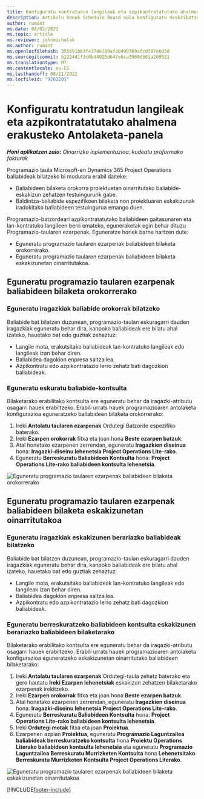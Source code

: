 ```yaml
---
title: Konfiguratu kontratudun langileak eta azpikontratatutako ahalmena erakusteko Antolaketa-panela
description: Artikulu honek Schedule Board nola konfiguratu deskribatzen du Microsoft Dynamics 365 Project Operations azpikontratatutako baliabideen gaitasuna erakusteko proiektuaren baliabideen eskakizunak betetzean.
author: rumant
ms.date: 08/02/2021
ms.topic: article
ms.reviewer: johnmichalak
ms.author: rumant
ms.openlocfilehash: 355691b63f437de789afab499369afcdf87e6d3d
ms.sourcegitcommit: b2224d1f3c0bd4925d647e6ca3960db81a209521
ms.translationtype: MT
ms.contentlocale: eu-ES
ms.lasthandoff: 08/11/2022
ms.locfileid: "9262201"
---
```

# <a name="configure-schedule-board-to-show-contract-workers-and-subcontracted-capacity"></a>Konfiguratu kontratudun langileak eta azpikontratatutako ahalmena erakusteko Antolaketa-panela 

_**Honi aplikatzen zaio:** Oinarrizko inplementazioa: kudeatu proformako fakturak_

Programazio taula Microsoft-en Dynamics 365 Project Operations baliabideak bilatzeko bi modutara erabil daiteke:

- Baliabideen bilaketa orokorra proiektuetan oinarritutako baliabide-eskakizun zehatzen testuingururik gabe.
- Baldintza-baliabide espezifikoen bilaketa non proiektuaren eskakizunak iradokitako baliabideen testuingurua emango duen.

Programazio-batzordeari azpikontratatutako baliabideen gaitasunaren eta lan-kontratuko langileen berri emateko, eguneraketak egin behar dituzu Programazio-taularen ezarpenak. Eguneratze horiek barne hartzen dute: 
- Eguneratu programazio taularen ezarpenak baliabideen bilaketa orokorrerako.
- Eguneratu programazio taularen ezarpenak baliabideen bilaketa eskakizunetan oinarritutakoa.

## <a name="update-schedule-board-settings-for-general-resource-search"></a>Eguneratu programazio taularen ezarpenak baliabideen bilaketa orokorrerako
### <a name="update-filters-for-general-resource-search"></a>Eguneratu iragazkiak baliabide orokorrak bilatzeko
Baliabide bat bilatzen duzunean, programazio-taulan eskuragarri dauden iragazkiak eguneratu behar dira, kanpoko baliabideak ere bilatu ahal izateko, hauetako bat edo guztiak zehaztuz:
  - Langile mota, erakutsitako baliabideak lan-kontratuko langileak edo langileak izan behar diren.
  - Baliabidea dagokion enpresa saltzailea.
  - Azpikontratu edo azpikontratazio lerro zehatz bati dagozkion baliabideak.
    
### <a name="update-retrieve-resource-query"></a>Eguneratu eskuratu baliabide-kontsulta
Bilaketarako erabilitako kontsulta ere eguneratu behar da iragazki-atributu osagarri hauek erabiltzeko. Erabili urrats hauek programazioaren antolaketa konfigurazioa eguneratzeko baliabideen bilaketa orokorrerako:  
1. Ireki **Antolatu taularen ezarpenak** Ordutegi Batzorde espezifiko baterako.
2. Ireki **Ezarpen orokorrak** fitxa eta joan hona **Beste ezarpen batzuk**.
3. Atal honetako ezarpenen zerrendan, eguneratu **Iragazkien diseinua** hona: **Iragazki-diseinu lehenetsia Project Operations Lite-rako**.
4. Eguneratu **Berreskuratu Baliabideen Kontsulta** hona: **Project Operations Lite-rako baliabideen kontsulta lehenetsia**.

![Eguneratu programazio taularen ezarpenak baliabideen bilaketa orokorrerako](../media/BoardSettings.png)  

## <a name="update-schedule-board-settings-for-requirementbased-resource-search"></a>Eguneratu programazio taularen ezarpenak baliabideen bilaketa eskakizunetan oinarritutakoa
### <a name="update-filters-for-requirement-specific-resource-search"></a>Eguneratu iragazkiak eskakizunen berariazko baliabideak bilatzeko 
Baliabide bat bilatzen duzunean, programazio-taulan eskuragarri dauden iragazkiak eguneratu behar dira, kanpoko baliabideak ere bilatu ahal izateko, hauetako bat edo guztiak zehaztuz:
 - Langile mota, erakutsitako baliabideak lan-kontratuko langileak edo langileak izan behar diren.
 - Baliabidea dagokion enpresa saltzailea.
 - Azpikontratu edo azpikontratazio lerro zehatz bati dagozkion baliabideak.

### <a name="update-retrieve-resource-query-for-requirement-specific-resource-search"></a>Eguneratu berreskuratzeko baliabideen kontsulta eskakizunen berariazko baliabideen bilaketarako 
Bilaketarako erabilitako kontsulta ere eguneratu behar da iragazki-atributu osagarri hauek erabiltzeko. Erabili urrats hauek programazioaren antolaketa konfigurazioa eguneratzeko eskakizunetan oinarritutako baliabideen bilaketarako:

1. Ireki **Antolatu taularen ezarpenak** Ordutegi-taula zehatz baterako eta gero hautatu **Ireki Ezarpen lehenetsiak** eskakizun zehatzen bilaketarako ezarpenak irekitzeko.
2. Ireki **Ezarpen orokorrak** fitxa eta joan hona **Beste ezarpen batzuk**.
3. Atal honetako ezarpenen zerrendan, eguneratu **Iragazkien diseinua** hona: **Iragazki-diseinu lehenetsia Project Operations Lite-rako**.
4. Eguneratu **Berreskuratu Baliabideen Kontsulta** hona: **Project Operations Lite-rako baliabideen kontsulta lehenetsia**.
5. Ireki **Ordutegi motak** fitxa eta joan **Proiektua**.
6. Ezarpenen azpian **Proiektua**, eguneratu **Programazio Laguntzailea baliabideak berreskuratzeko kontsulta** hona **Proiektu Operations Literako baliabideen kontsulta lehenetsia** eta eguneratu **Programazio Laguntzailea Berreskuratu Murrizketen Kontsulta** hona **Lehenetsitako Berreskuratu Murrizketen Kontsulta Project Operations Literako**.

![Eguneratu programazio taularen ezarpenak baliabideen bilaketa eskakizunetan oinarritutakoa](../media/SASettings.png)  

[!INCLUDE[footer-include](../../includes/footer-banner.md)]
